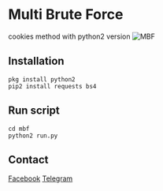 # Multi Brute Force

cookies method with python2 version
![MBF](https://github.com/dz-id/mbf/blob/master/screenshot/mbf.jpg)

## Installation
```
pkg install python2
pip2 install requests bs4
```

## Run script
```
cd mbf
python2 run.py
```

## Contact
[Facebook](https://www.facebook.com/iankun16)
[Telegram](https://t.me/iankun16)
